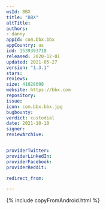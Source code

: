 ```yaml
---
wsId: BBX
title: "BBX"
altTitle: 
authors:
- danny
appId: com.bbx.bbx
appCountry: us
idd: 1539393718
released: 2020-12-01
updated: 2021-05-27
version: "1.3.1"
stars: 
reviews: 
size: 41028608
website: https://bbx.com
repository: 
issue: 
icon: com.bbx.bbx.jpg
bugbounty: 
verdict: custodial
date: 2021-10-10
signer: 
reviewArchive:


providerTwitter: 
providerLinkedIn: 
providerFacebook: 
providerReddit: 

redirect_from:

---
```



{% include copyFromAndroid.html %}
